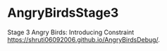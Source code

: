 # AngryBirdsStage3
Stage 3 Angry Birds: Introducing Constraint
 https://shruti06092006.github.io/AngryBirdsDebug/.
